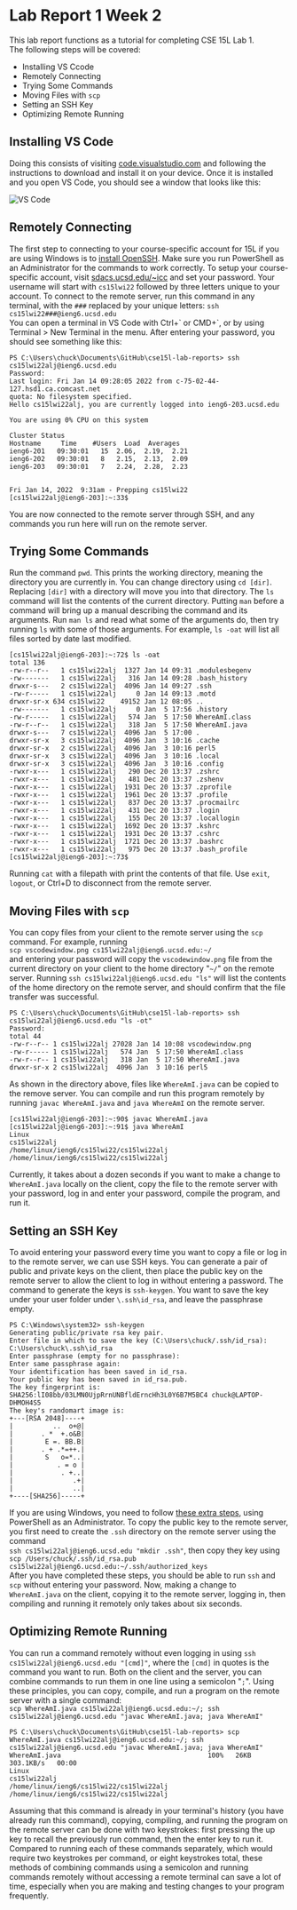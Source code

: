 # Lab Report 1 Week 2
This lab report functions as a tutorial for completing CSE 15L Lab 1.  
The following steps will be covered:
 - Installing VS Ccode
 - Remotely Connecting
 - Trying Some Commands
 - Moving Files with `scp`
 - Setting an SSH Key
 - Optimizing Remote Running 

## Installing VS Code
Doing this consists of visiting [code.visualstudio.com](https://code.visualstudio.com/) and following the instructions to download and install it on your device. Once it is installed and you open VS Code, you should see a window that looks like this:

![VS Code](./vscodewindow.png)

## Remotely Connecting
The first step to connecting to your course-specific account for 15L if you are using Windows is to [install OpenSSH](https://docs.microsoft.com/en-us/windows-server/administration/openssh/openssh_install_firstuse). Make sure you run PowerShell as an Administrator for the commands to work correctly. To setup your course-specific account, visit [sdacs.ucsd.edu/~icc](https://sdacs.ucsd.edu/~icc/index.php) and set your password. Your username will start with `cs15lwi22` followed by three letters unique to your account. To connect to the remote server, run this command in any terminal, with the `###` replaced by your unique letters: `ssh cs15lwi22###@ieng6.ucsd.edu`  
You can open a terminal in VS Code with Ctrl+\` or CMD+`, or by using Terminal > New Terminal in the menu. After entering your password, you should see something like this:
```
PS C:\Users\chuck\Documents\GitHub\cse15l-lab-reports> ssh cs15lwi22alj@ieng6.ucsd.edu
Password: 
Last login: Fri Jan 14 09:28:05 2022 from c-75-02-44-127.hsd1.ca.comcast.net
quota: No filesystem specified.
Hello cs15lwi22alj, you are currently logged into ieng6-203.ucsd.edu

You are using 0% CPU on this system

Cluster Status
Hostname     Time    #Users  Load  Averages
ieng6-201   09:30:01   15  2.06,  2.19,  2.21
ieng6-202   09:30:01   8   2.15,  2.13,  2.09
ieng6-203   09:30:01   7   2.24,  2.28,  2.23


Fri Jan 14, 2022  9:31am - Prepping cs15lwi22
[cs15lwi22alj@ieng6-203]:~:33$
```
You are now connected to the remote server through SSH, and any commands you run here will run on the remote server.

## Trying Some Commands
Run the command `pwd`. This prints the working directory, meaning the directory you are currently in. You can change directory using `cd [dir]`. Replacing `[dir]` with a directory will move you into that directory. The `ls` command will list the contents of the current directory. Putting `man` before a command will bring up a manual describing the command and its arguments. Run `man ls` and read what some of the arguments do, then try running `ls` with some of those arguments. For example, `ls -oat` will list all files sorted by date last modified.
```
[cs15lwi22alj@ieng6-203]:~:72$ ls -oat
total 136
-rw-r--r--   1 cs15lwi22alj  1327 Jan 14 09:31 .modulesbegenv
-rw-------   1 cs15lwi22alj   316 Jan 14 09:28 .bash_history
drwxr-s---   2 cs15lwi22alj  4096 Jan 14 09:27 .ssh
-rw-r-----   1 cs15lwi22alj     0 Jan 14 09:13 .motd
drwxr-sr-x 634 cs15lwi22    49152 Jan 12 08:05 ..
-rw-------   1 cs15lwi22alj     0 Jan  5 17:56 .history
-rw-r-----   1 cs15lwi22alj   574 Jan  5 17:50 WhereAmI.class
-rw-r--r--   1 cs15lwi22alj   318 Jan  5 17:50 WhereAmI.java
drwxr-s---   7 cs15lwi22alj  4096 Jan  5 17:00 .
drwxr-sr-x   3 cs15lwi22alj  4096 Jan  3 10:16 .cache
drwxr-sr-x   2 cs15lwi22alj  4096 Jan  3 10:16 perl5
drwxr-sr-x   3 cs15lwi22alj  4096 Jan  3 10:16 .local
drwxr-sr-x   3 cs15lwi22alj  4096 Jan  3 10:16 .config
-rwxr-x---   1 cs15lwi22alj   290 Dec 20 13:37 .zshrc
-rwxr-x---   1 cs15lwi22alj   481 Dec 20 13:37 .zshenv
-rwxr-x---   1 cs15lwi22alj  1931 Dec 20 13:37 .zprofile
-rwxr-x---   1 cs15lwi22alj  1961 Dec 20 13:37 .profile
-rwxr-x---   1 cs15lwi22alj   837 Dec 20 13:37 .procmailrc
-rwxr-x---   1 cs15lwi22alj   431 Dec 20 13:37 .login
-rwxr-x---   1 cs15lwi22alj   155 Dec 20 13:37 .locallogin
-rwxr-x---   1 cs15lwi22alj  1692 Dec 20 13:37 .kshrc
-rwxr-x---   1 cs15lwi22alj  1931 Dec 20 13:37 .cshrc
-rwxr-x---   1 cs15lwi22alj  1721 Dec 20 13:37 .bashrc
-rwxr-x---   1 cs15lwi22alj   975 Dec 20 13:37 .bash_profile
[cs15lwi22alj@ieng6-203]:~:73$
```
Running `cat` with a filepath with print the contents of that file. Use `exit`, `logout`, or Ctrl+D to disconnect from the remote server.

## Moving Files with `scp`
You can copy files from your client to the remote server using the `scp` command. For example, running  
`scp vscodewindow.png cs15lwi22alj@ieng6.ucsd.edu:~/`  
and entering your password will copy the `vscodewindow.png` file from the current directory on your client to the home directory "`~/`" on the remote server. Running `ssh cs15lwi22alj@ieng6.ucsd.edu "ls"` will list the contents of the home directory on the remote server, and should confirm that the file transfer was successful.
```
PS C:\Users\chuck\Documents\GitHub\cse15l-lab-reports> ssh cs15lwi22alj@ieng6.ucsd.edu "ls -ot"
Password: 
total 44
-rw-r--r-- 1 cs15lwi22alj 27028 Jan 14 10:08 vscodewindow.png
-rw-r----- 1 cs15lwi22alj   574 Jan  5 17:50 WhereAmI.class
-rw-r--r-- 1 cs15lwi22alj   318 Jan  5 17:50 WhereAmI.java
drwxr-sr-x 2 cs15lwi22alj  4096 Jan  3 10:16 perl5
```
As shown in the directory above, files like `WhereAmI.java` can be copied to the remove server. You can compile and run this program remotely by running `javac WhereAmI.java` and `java WhereAmI` on the remote server.
```
[cs15lwi22alj@ieng6-203]:~:90$ javac WhereAmI.java
[cs15lwi22alj@ieng6-203]:~:91$ java WhereAmI
Linux
cs15lwi22alj
/home/linux/ieng6/cs15lwi22/cs15lwi22alj
/home/linux/ieng6/cs15lwi22/cs15lwi22alj
```
Currently, it takes about a dozen seconds if you want to make a change to `WhereAmI.java` locally on the client, copy the file to the remote server with your password, log in and enter your password, compile the program, and run it.

## Setting an SSH Key
To avoid entering your password every time you want to copy a file or log in to the remote server, we can use SSH keys. You can generate a pair of public and private keys on the client, then place the public key on the remote server to allow the client to log in without entering a password. The command to generate the keys is `ssh-keygen`. You want to save the key under your user folder under `\.ssh\id_rsa`, and leave the passphrase empty.  
```
PS C:\Windows\system32> ssh-keygen
Generating public/private rsa key pair.
Enter file in which to save the key (C:\Users\chuck/.ssh/id_rsa): C:\Users\chuck\.ssh\id_rsa
Enter passphrase (empty for no passphrase): 
Enter same passphrase again: 
Your identification has been saved in id_rsa.
Your public key has been saved in id_rsa.pub.
The key fingerprint is:
SHA256:lI08bb/03LMN0UjpRrnUNBfldErncHh3L0Y6B7M5BC4 chuck@LAPTOP-DHMOH4S5
The key's randomart image is:
+---[RSA 2048]----+
|          ..  o+@|
|       . *  +.o&B|
|        E =. BB.B|
|       . + .*=++.|
|        S   o=*..|
|           . = o |
|            . +..|
|               .+|
|               ..|
+----[SHA256]-----+
```
If you are using Windows, you need to follow [these extra steps](https://docs.microsoft.com/en-us/windows-server/administration/openssh/openssh_keymanagement#user-key-generation), using PowerShell as an Administrator. To copy the public key to the remote server, you first need to create the `.ssh` directory on the remote server using the command  
`ssh cs15lwi22alj@ieng6.ucsd.edu "mkdir .ssh"`, then copy they key using  
`scp /Users/chuck/.ssh/id_rsa.pub cs15lwi22alj@ieng6.ucsd.edu:~/.ssh/authorized_keys`  
After you have completed these steps, you should be able to run `ssh` and `scp` without entering your password. Now, making a change to `WhereAmI.java` on the client, copying it to the remote server, logging in, then compiling and running it remotely only takes about six seconds.

## Optimizing Remote Running
You can run a command remotely without even logging in using `ssh cs15lwi22alj@ieng6.ucsd.edu "[cmd]"`, where the `[cmd]` in quotes is the command you want to run. Both on the client and the server, you can combine commands to run them in one line using a semicolon "`;`". Using these principles, you can copy, compile, and run a program on the remote server with a single command:  
`scp WhereAmI.java cs15lwi22alj@ieng6.ucsd.edu:~/; ssh cs15lwi22alj@ieng6.ucsd.edu "javac WhereAmI.java; java WhereAmI"`
```
PS C:\Users\chuck\Documents\GitHub\cse15l-lab-reports> scp WhereAmI.java cs15lwi22alj@ieng6.ucsd.edu:~/; ssh cs15lwi22alj@ieng6.ucsd.edu "javac WhereAmI.java; java WhereAmI"
WhereAmI.java                                     100%   26KB 303.1KB/s   00:00
Linux
cs15lwi22alj
/home/linux/ieng6/cs15lwi22/cs15lwi22alj
/home/linux/ieng6/cs15lwi22/cs15lwi22alj
```
Assuming that this command is already in your terminal's history (you have already run this command), copying, compiling, and running the program on the remote server can be done with two keystrokes: first pressing the up key to recall the previously run command, then the enter key to run it. Compared to running each of these commands separately, which would require two keystrokes per command, or eight keystrokes total, these methods of combining commands using a semicolon and running commands remotely without accessing a remote terminal can save a lot of time, especially when you are making and testing changes to your program frequently.